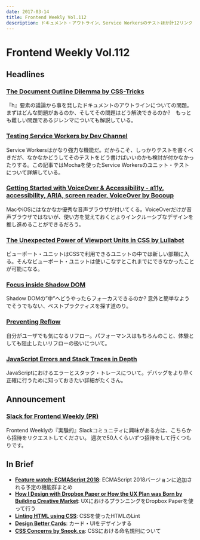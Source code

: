 ```yaml
---
date: 2017-03-14
title: Frontend Weekly Vol.112
description: ドキュメント・アウトライン、Service Workersのテストほか計12リンク
---
```


# Frontend Weekly Vol.112

## Headlines

### [The Document Outline Dilemma by CSS-Tricks](https://css-tricks.com/document-outline-dilemma/)

『h』要素の議論から事を発したドキュメントのアウトラインについての問題。まずはどんな問題があるのか、そしてその問題はどう解決できるのか?　もっとも難しい問題であるジレンマについても解説している。

### [Testing Service Workers by Dev Channel](https://medium.com/dev-channel/testing-service-workers-318d7b016b19#.tbbywwocl)

Service Workersはかなり強力な機能だ。だからこそ、しっかりテストを書くべきだが、なかなかどうしてそのテストをどう書けばいいのかも検討が付かなかったりする。この記事ではMochaを使ったService Workersのユニット・テストについて詳解している。

### [Getting Started with VoiceOver & Accessibility - a11y, accessibility, ARIA, screen reader, VoiceOver by Bocoup](https://bocoup.com/blog/getting-started-with-voiceover-accessibility)

MacやiOSにはなかなか優秀な音声ブラウザが付いてくる。VoiceOverだけが音声ブラウザではないが、使い方を覚えておくとよりインクルーシブなデザインを推し進めることができるだろう。

### [The Unexpected Power of Viewport Units in CSS by Lullabot](https://www.lullabot.com/articles/unexpected-power-of-viewport-units-in-css)

ビューポート・ユニットはCSSで利用できるユニットの中では新しい部類に入る。そんなビューポート・ユニットは使いこなすとこれまでにできなかったことが可能になる。

### [Focus inside Shadow DOM](https://medium.com/@samthor/focus-inside-shadow-dom-78e8a575b73#.qy2vmanfb)

Shadow DOMの”中”へどうやったらフォーカスできるのか? 意外と簡単なようでそうでもない、ベストプラクティスを探す道のり。

### [Preventing Reflow](http://cssmojo.com/aspect-ratio-using-custom-properties-and-calc/)

自分がユーザでも気になるリフロー。パフォーマンスはもちろんのこと、体験としても阻止したいリフローの扱いについて。

### [JavaScript Errors and Stack Traces in Depth](http://lucasfcosta.com/2017/02/17/JavaScript-Errors-and-Stack-Traces.html)

JavaScriptにおけるエラーとスタック・トレースについて。デバッグをより早く正確に行うために知っておきたい詳細がたくさん。

## Announcement

### [Slack for Frontend Weekly (PR)](https://studiomohawk.typeform.com/to/Kj8Gaj)

Frontend Weeklyの『実験的』Slackコミュニティに興味がある方は、こちらから招待をリクエストしてください。 週次で50人くらいずつ招待をして行くつもりです。

## In Brief

* [**Feature watch: ECMAScript 2018**](http://www.2ality.com/2017/02/ecmascript-2018.html): ECMAScript 2018バージョンに追加される予定の機能群まとめ
* [**How I Design with Dropbox Paper or How the UX Plan was Born by Building Creative Market**](https://medium.com/building-creative-market/how-i-design-with-dropbox-paper-or-how-the-ux-plan-was-born-20a4e8f42675#.wuoiot9ic): UXにおけるプランニングをDropbox Paperを使って行う
* [**Linting HTML using CSS**](https://bitsofco.de/linting-html-using-css/): CSSを使ったHTMLのLint
* [**Design Better Cards**](https://uxdesign.cc/design-better-cards-c0d12ab581c4#.j63glmqwf): カード・UIをデザインする
* [**CSS Concerns by Snook.ca**](https://snook.ca/archives/html_and_css/css-concerns): CSSにおける命名規則について